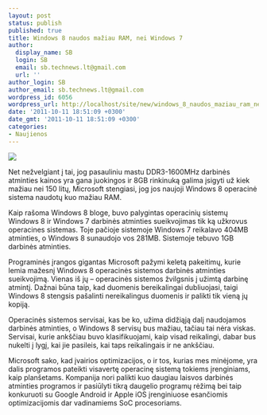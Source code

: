 ```yaml
---
layout: post
status: publish
published: true
title: Windows 8 naudos mažiau RAM, nei Windows 7
author:
  display_name: SB
  login: SB
  email: sb.technews.lt@gmail.com
  url: ''
author_login: SB
author_email: sb.technews.lt@gmail.com
wordpress_id: 6056
wordpress_url: http://localhost/site/new/windows_8_naudos_maziau_ram_nei_windows_7_/
date: '2011-10-11 18:51:09 +0300'
date_gmt: '2011-10-11 18:51:09 +0300'
categories:
- Naujienos
---
```

<div class="imgright"><img src="http://technews.lt/upload/Windows-8.jpg"  /></div>
<p>Net nežvelgiant į tai, jog pasauliniu mastu DDR3-1600MHz darbinės atminties kainos yra gana juokingos ir 8GB rinkinuką galima įsigyti už kiek mažiau nei 150 litų, Microsoft stengiasi, jog jos naujoji Windows 8 operacinė sistema naudotų kuo mažiau RAM.</p>
<p>Kaip rašoma Windows 8 bloge, buvo palygintas operacinių sistemų Windows 8 ir Windows 7 darbinės atminties sueikvojimas tik ką užkrovus operacines sistemas. Toje pačioje sistemoje Windows 7 reikalavo 404MB atminties, o Windows 8 sunaudojo vos 281MB. Sistemoje tebuvo 1GB darbinės atminties.</p>
<p>Programinės įrangos gigantas Microsoft pažymi keletą pakeitimų, kurie lemia mažesnį Windows 8 operacinės sistemos darbinės atminties sueikvojimą. Vienas iš jų – operacinės sistemos žvilgsnis į užimtą darbinę atmintį. Dažnai būna taip, kad duomenis bereikalingai dubliuojasi, taigi Windows 8 stengsis pašalinti nereikalingus duomenis ir palikti tik vieną jų kopiją.</p>
<p>Operacinės sistemos servisai, kas be ko, užima didžiąją dalį naudojamos darbinės atminties, o Windows 8 servisų bus mažiau, tačiau tai nėra viskas. Servisai, kurie ankščiau buvo klasifikuojami, kaip visad reikalingi, dabar bus nukelti į lygį, kai jie pasileis, kai taps reikalingais ir ne ankščiau.</p>
<p>Microsoft sako, kad įvairios optimizacijos, o ir tos, kurias mes minėjome, yra dalis programos pateikti visavertę operacinę sistemą tokiems įrenginiams, kaip planšetams. Kompanija nori palikti kuo daugiau laisvos darbinės atminties programos ir pasiūlyti tikrą daugelio programų rėžimą bei taip konkuruoti su Google Android ir Apple iOS įrenginiuose esančiomis optimizacijomis dar vadinamiems SoC procesoriams.</p>
